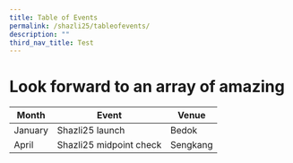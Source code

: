 ```yaml
---
title: Table of Events
permalink: /shazli25/tableofevents/
description: ""
third_nav_title: Test
---
```


# Look forward to an array of amazing



| Month | Event | Venue |
| -------- | -------- | -------- |
| January   | Shazli25 launch |   Bedok   |
| April | Shazli25 midpoint check | Sengkang

